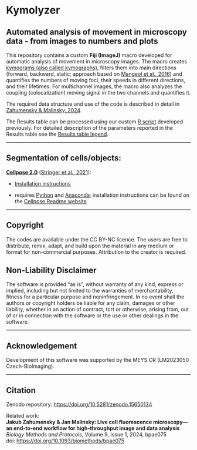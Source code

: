 # Kymolyzer
## Automated analysis of movement in microscopy data - from images to numbers and plots

This repository contains a custom **Fiji (ImageJ)** macro developed for automatic analysis of movement in microscopy images. The macro creates [kymograms (also called kymographs)](https://imagej.net/tutorials/generate-and-exploit-kymographs), filters them into main directions (forward, backward, static; approach based on [Mangeol et al., 2016](https://doi.org/10.1091/mbc.e15-06-0404)) and quantifies the numbers of moving foci, their speeds in different directions, and their lifetimes. For multichannel images, the macro also analyzes the coupling (colocalization) moving signal in the two channels and quantifies it.

The required data structure and use of the code is described in detail in [Zahumensky & Malinsky, 2024](https://doi.org/10.1093/biomethods/bpae075).

The Results table can be processed using our custom [R script](https://github.com/jakubzahumensky/microscopy_analysis/tree/main/processing%20in%20R) developed previously. For detailed description of the parameters reported in the Results table see the [Results table legend](results_table_legend.md).

---

## Segmentation of cells/objects:

[**Cellpose 2.0**](https://www.cellpose.org/) ([Stringer et al., 2021](https://www.nature.com/articles/s41592-020-01018-x)):

-   [Installation instructions](https://github.com/MouseLand/cellpose/blob/main/README.md)

-   requires [Python](https://www.python.org/downloads/) and [Anaconda](https://www.anaconda.com/download); installation instructions can be found on the [Cellpose Readme website](https://github.com/MouseLand/cellpose/blob/main/README.md)

---

## Copyright

The codes are available under the CC BY-NC licence. The users are free to distribute, remix, adapt, and build upon the material in any medium or format for non-commercial purposes. Attribution to the creator is required.

## Non-Liability Disclaimer

The software is provided “as is”, without warranty of any kind, express or implied, including but not limited to the warranties of merchantability, fitness for a particular purpose and noninfringement. In no event shall the authors or copyright holders be liable for any claim, damages or other liability, whether in an action of contract, tort or otherwise, arising from, out of or in connection with the software or the use or other dealings in the software.

---

## Acknowledgement

Development of this software was supported by the MEYS CR (LM2023050 Czech-BioImaging).

---

## Citation

Zenodo repository: <https://doi.org/10.5281/zenodo.15650134>

Related work:\
**Jakub Zahumensky & Jan Malinsky: Live cell fluorescence microscopy—an end-to-end workflow for high-throughput image and data analysis**\
*Biology Methods and Protocols*, Volume 9, Issue 1, 2024, bpae075\
doi: <https://doi.org/10.1093/biomethods/bpae075>
